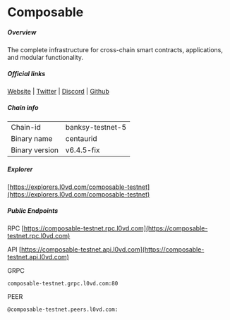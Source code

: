 # Composable


##### Overview
The complete infrastructure for cross-chain smart contracts, applications, and modular functionality.


##### Official links
[Website](https://www.composable.finance/) | [Twitter](https://twitter.com/ComposableFin) | [Discord](https://github.com/notional-labs/composable-networks) | [Github](https://github.com/notional-labs)

##### Chain info

|  |  |
| ------ | ------ |
| Chain-id | banksy-testnet-5 |
| Binary name | centaurid |
| Binary version | v6.4.5-fix |

##### Explorer
[https://explorers.l0vd.com/composable-testnet](https://explorers.l0vd.com/composable-testnet)

##### Public Endpoints
RPC
[https://composable-testnet.rpc.l0vd.com](https://composable-testnet.rpc.l0vd.com)

API
[https://composable-testnet.api.l0vd.com](https://composable-testnet.api.l0vd.com)

GRPC
```
composable-testnet.grpc.l0vd.com:80
```

PEER
```
@composable-testnet.peers.l0vd.com:
```
